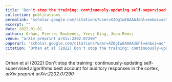 ```yaml
---
title: 'Don't stop the training: continuously-updating self-supervised algorithms best account for auditory responses in the cortex'
collection: publications
permalink: "scholar.google.com/citations?user=XZOgIwEAAAAJ&hl=en&oi=ao"
excerpt: ""
date: 2022-01-01
authors: Orhan, Pierre; Boubenec, Yves; King, Jean-Rémi; 
venue: "arXiv preprint arXiv:2202.07290"
paperurl: "scholar.google.com/citations?user=XZOgIwEAAAAJ&hl=en&oi=ao"
citation: "Orhan et al (2022) Don't stop the training: continuously-updating self-supervised algorithms best account for auditory responses in the cortex, <i>arXiv preprint arXiv:2202.07290</i>"
---
```

Orhan et al (2022) Don't stop the training: continuously-updating self-supervised algorithms best account for auditory responses in the cortex, <i>arXiv preprint arXiv:2202.07290</i>
